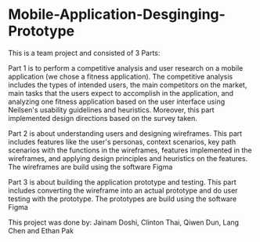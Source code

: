 # Mobile-Application-Desginging-Prototype

This is a team project and consisted of 3 Parts:

Part 1 is to perform a competitive analysis and user research on a mobile application (we chose a fitness application). The competitive analysis includes the types of intended users, the main competitors on the market, main tasks that the users expect to accomplish in the application, and analyzing one fitness application based on the user interface using Neilsen's usability guidelines and heuristics. Moreover, this part implemented design directions based on the survey taken.

Part 2 is about understanding users and designing wireframes. This part includes features like the user's personas, context scenarios, key path scenarios with the functions in the wireframes, features implemented in the wireframes, and applying design principles and heuristics on the features. The wireframes are build using the software Figma

Part 3 is about building the application prototype and testing. This part includes converting the wireframe into an actual prototype and do user testing with the prototype. The prototypes are build using the software Figma


This project was done by: Jainam Doshi, Clinton Thai, Qiwen Dun, Lang Chen and Ethan Pak
